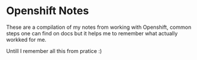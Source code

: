 # Openshift Notes

These are a compilation of my notes from working with Openshift, common steps one can find on docs but it helps me to remember what actually workked for me. 

Untill I remember all this from pratice :) 
